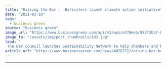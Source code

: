```yaml
---
title: "Raising the Bar -  Barristers launch climate action initiative"
date: "2021-03-10"
tags: 
  - business green
source: "business green"
image_url: "https://www.businessgreen.com/api/v1/wps/e370eeb/983f3bb7-8818-4d70-8d14-ff7ee97c805b/4/iStock-698689964-1-court-room-legal-185x114.jpg"
image_fp: "/assets/img/post_thumbnails/103.jpg"
lead: "
 The Bar Council launches Sustainability Network to help chambers and barristers cut costs and greenhouse gas emissions ..."
article_url: "https://www.businessgreen.com/news/4028272/raising-bar-barristers-launch-climate-action-initiative"
---
```


---
